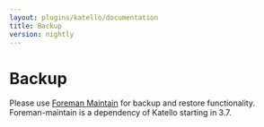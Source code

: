 ```yaml
---
layout: plugins/katello/documentation
title: Backup
version: nightly
---
```


# Backup

Please use [Foreman Maintain](plugins/foreman_maintain/) for backup and restore functionality. Foreman-maintain is a dependency of Katello starting in 3.7.
